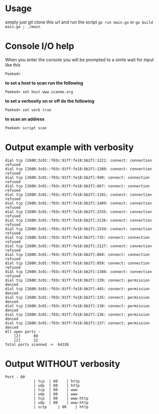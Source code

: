 # Usage 

simply just git clone this url and run the script `go run main.go` or `go build main.go ; ./main`

# Console I/O help

When you enter the console you will be prompted to a simle wait for input like this

```
Peeked> 
```

**to set a host to scan run the following**

```
Peeked> set host www.scanme.org
```

**to set a verbosity on or off do the following**

```
Peeked> set verb true
```

**to scan an address**

```
Peeked> script scan
```

# Output example with verbosity

```
dial tcp [2600:3c01::f03c:91ff:fe18:bb2f]:1221: connect: connection refused
dial tcp [2600:3c01::f03c:91ff:fe18:bb2f]:1308: connect: connection refused
dial tcp [2600:3c01::f03c:91ff:fe18:bb2f]:940: connect: connection refused
dial tcp [2600:3c01::f03c:91ff:fe18:bb2f]:667: connect: connection refused
dial tcp [2600:3c01::f03c:91ff:fe18:bb2f]:1101: connect: connection refused
dial tcp [2600:3c01::f03c:91ff:fe18:bb2f]:1489: connect: connection refused
dial tcp [2600:3c01::f03c:91ff:fe18:bb2f]:2335: connect: connection refused
dial tcp [2600:3c01::f03c:91ff:fe18:bb2f]:2126: connect: connection refused
dial tcp [2600:3c01::f03c:91ff:fe18:bb2f]:2334: connect: connection refused
dial tcp [2600:3c01::f03c:91ff:fe18:bb2f]:735: connect: connection refused
dial tcp [2600:3c01::f03c:91ff:fe18:bb2f]:2127: connect: connection refused
dial tcp [2600:3c01::f03c:91ff:fe18:bb2f]:860: connect: connection refused
dial tcp [2600:3c01::f03c:91ff:fe18:bb2f]:859: connect: connection refused
dial tcp [2600:3c01::f03c:91ff:fe18:bb2f]:1388: connect: connection refused
dial tcp [2600:3c01::f03c:91ff:fe18:bb2f]:139: connect: permission denied
dial tcp [2600:3c01::f03c:91ff:fe18:bb2f]:445: connect: permission denied
dial tcp [2600:3c01::f03c:91ff:fe18:bb2f]:135: connect: permission denied
dial tcp [2600:3c01::f03c:91ff:fe18:bb2f]:138: connect: permission denied
dial tcp [2600:3c01::f03c:91ff:fe18:bb2f]:136: connect: permission denied
dial tcp [2600:3c01::f03c:91ff:fe18:bb2f]:137: connect: permission denied
All open ports - 
	[2] 	 80
	[2] 	 22
Total ports scanned ->  64330
```

# Output WITHOUT verbosity

```
Port - 80 
             | tcp 	| 80   	| http
             | udp 	| 80   	| http
             | tcp 	| 80   	| www
             | udp 	| 80   	| www
             | tcp 	| 80   	| www-http
             | udp 	| 80   	| www-http
             | sctp 	| 80   	| http

```

